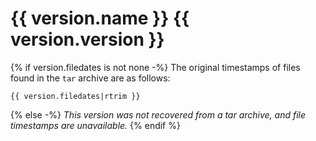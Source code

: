# {{ version.name }} {{ version.version }}
{% if version.filedates is not none -%}
The original timestamps of files found in the `tar` archive are as follows:

```
{{ version.filedates|rtrim }}
```
{% else -%}
*This version was not recovered from a tar archive, and file timestamps are
unavailable.*
{% endif %}
